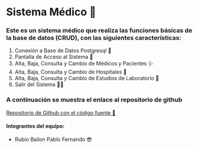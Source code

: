 # Sistema Médico 🏥
### Este es un sistema médico que realiza las funciones básicas de la base de datos (CRUD), con las siguientes características:

1. Conexión a Base de Datos Postgresql 🐘
2. Pantalla de Acceso al Sistema 🚪
3. Alta, Baja, Consulta y Cambio de Médicos y Pacientes 🩺
4. Alta, Baja, Consulta y Cambio de Hospitales 🏥
5. Alta, Baja, Consulta y Cambio de Estudios de Laboratorio 📝
6. Salir del Sistema 🚪👋

### A continuación se muestra el enlace al repositorio de github
[Repositorio de Github con el código fuente 🔗](https://github.com/FernandoRub13/Proyecto-Final-DRDBMS)
 
#### Integrantes del equipo:
- Rubio Bailon Pablo Fernando 😎